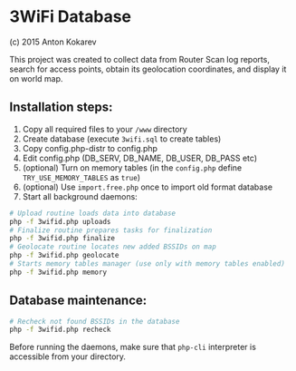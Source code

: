 # 3WiFi Database

(c) 2015 Anton Kokarev

This project was created to collect data from Router Scan log reports, search for access points, obtain its geolocation coordinates, and display it on world map.

## Installation steps:
1. Copy all required files to your `/www` directory
2. Create database (execute `3wifi.sql` to create tables)
3. Copy config.php-distr to config.php
4. Edit config.php (DB_SERV, DB_NAME, DB_USER, DB_PASS etc)
5. (optional) Turn on memory tables (in the `config.php` define `TRY_USE_MEMORY_TABLES` as `true`)
6. (optional) Use `import.free.php` once to import old format database
7. Start all background daemons:
```sh
# Upload routine loads data into database
php -f 3wifid.php uploads
# Finalize routine prepares tasks for finalization
php -f 3wifid.php finalize
# Geolocate routine locates new added BSSIDs on map
php -f 3wifid.php geolocate
# Starts memory tables manager (use only with memory tables enabled)
php -f 3wifid.php memory
```

## Database maintenance:
```sh
# Recheck not found BSSIDs in the database
php -f 3wifid.php recheck
```
Before running the daemons, make sure that `php-cli` interpreter is accessible from your directory.
